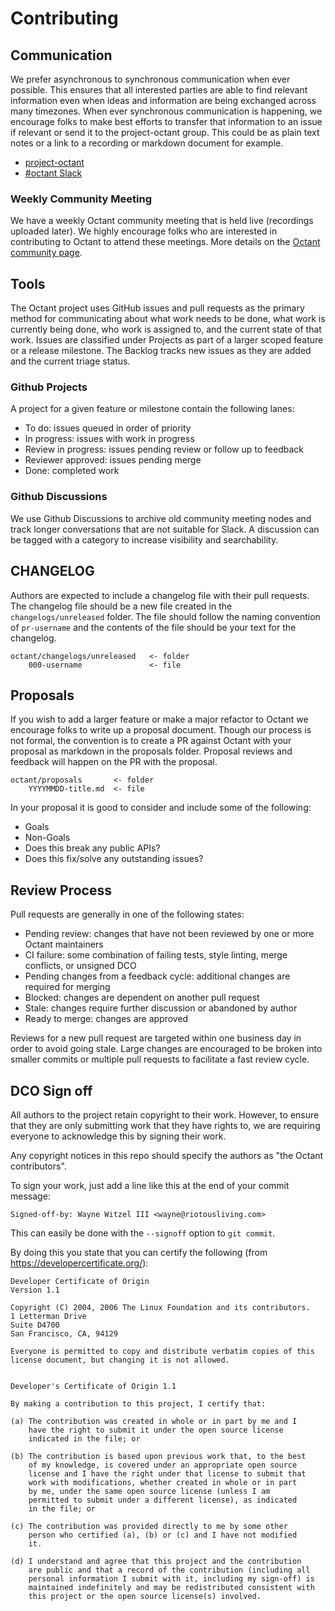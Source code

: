 # Contributing

## Communication

We prefer asynchronous to synchronous communication when ever possible. This ensures that all interested parties are able
to find relevant information even when ideas and information are being exchanged across many timezones. When ever
synchronous communication is happening, we encourage folks to make best efforts to transfer that information to an
issue if relevant or send it to the project-octant group. This could be as plain text notes or a link to a recording
or markdown document for example.

* [project-octant](https://groups.google.com/forum/#!forum/project-octant)
* [#octant Slack](https://kubernetes.slack.com/app_redirect?channel=CM37M9FCG)

### Weekly Community Meeting
We have a weekly Octant community meeting that is held live (recordings uploaded later). We highly encourage folks
who are interested in contributing to Octant to attend these meetings. More details on the
 [Octant community page](https://octant.dev/community/).

## Tools

The Octant project uses GitHub issues and pull requests as the primary method for communicating about what work needs
to be done, what work is currently being done, who work is assigned to, and the current state of that work.
Issues are classified under Projects as part of a larger scoped feature or a release milestone. The Backlog tracks new
issues as they are added and the current triage status.

### Github Projects

A project for a given feature or milestone contain the following lanes:

- To do: issues queued in order of priority
- In progress: issues with work in progress
- Review in progress: issues pending review or follow up to feedback
- Reviewer approved: issues pending merge
- Done: completed work

### Github Discussions

We use Github Discussions to archive old community meeting nodes and track longer conversations that are not suitable
for Slack. A discussion can be tagged with a category to increase visibility and searchability.

## CHANGELOG

Authors are expected to include a changelog file with their pull requests. The changelog file
should be a new file created in the `changelogs/unreleased` folder. The file should follow the
naming convention of `pr-username` and the contents of the file should be your text for the
changelog.

    octant/changelogs/unreleased   <- folder
        000-username               <- file

## Proposals

If you wish to add a larger feature or make a major refactor to Octant we encourage folks to write up a proposal document.
Though our process is not formal, the convention is to create a PR against Octant with your proposal as markdown in the
proposals folder. Proposal reviews and feedback will happen on the PR with the proposal.

    octant/proposals       <- folder
        YYYYMMDD-title.md  <- file

In your proposal it is good to consider and include some of the following:
* Goals
* Non-Goals
* Does this break any public APIs?
* Does this fix/solve any outstanding issues?

## Review Process

Pull requests are generally in one of the following states:

- Pending review: changes that have not been reviewed by one or more Octant maintainers
- CI failure: some combination of failing tests, style linting, merge conflicts, or unsigned DCO
- Pending changes from a feedback cycle: additional changes are required for merging
- Blocked: changes are dependent on another pull request
- Stale: changes require further discussion or abandoned by author
- Ready to merge: changes are approved

Reviews for a new pull request are targeted within one business day in order to avoid going stale. Large
changes are encouraged to be broken into smaller commits or multiple pull requests to facilitate a fast review cycle.

## DCO Sign off

All authors to the project retain copyright to their work. However, to ensure
that they are only submitting work that they have rights to, we are requiring
everyone to acknowledge this by signing their work.

Any copyright notices in this repo should specify the authors as "the Octant contributors".

To sign your work, just add a line like this at the end of your commit message:

```
Signed-off-by: Wayne Witzel III <wayne@riotousliving.com>
```

This can easily be done with the `--signoff` option to `git commit`.

By doing this you state that you can certify the following (from https://developercertificate.org/):

```
Developer Certificate of Origin
Version 1.1

Copyright (C) 2004, 2006 The Linux Foundation and its contributors.
1 Letterman Drive
Suite D4700
San Francisco, CA, 94129

Everyone is permitted to copy and distribute verbatim copies of this
license document, but changing it is not allowed.


Developer's Certificate of Origin 1.1

By making a contribution to this project, I certify that:

(a) The contribution was created in whole or in part by me and I
    have the right to submit it under the open source license
    indicated in the file; or

(b) The contribution is based upon previous work that, to the best
    of my knowledge, is covered under an appropriate open source
    license and I have the right under that license to submit that
    work with modifications, whether created in whole or in part
    by me, under the same open source license (unless I am
    permitted to submit under a different license), as indicated
    in the file; or

(c) The contribution was provided directly to me by some other
    person who certified (a), (b) or (c) and I have not modified
    it.

(d) I understand and agree that this project and the contribution
    are public and that a record of the contribution (including all
    personal information I submit with it, including my sign-off) is
    maintained indefinitely and may be redistributed consistent with
    this project or the open source license(s) involved.
```
